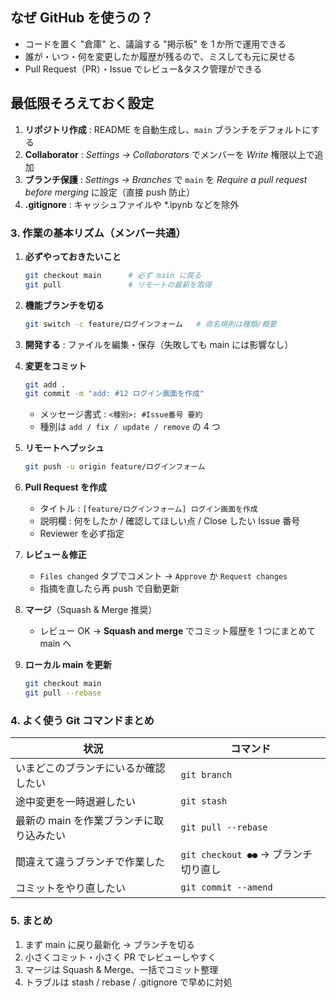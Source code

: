 
##  なぜ GitHub を使うの？

* コードを置く "倉庫" と、議論する "掲示板" を 1 か所で運用できる
* 誰が・いつ・何を変更したか履歴が残るので、ミスしても元に戻せる
* Pull Request（PR）・Issue でレビュー&タスク管理ができる

##  最低限そろえておく設定

1. **リポジトリ作成** : README を自動生成し、`main` ブランチをデフォルトにする
2. **Collaborator** : *Settings → Collaborators* でメンバーを *Write* 権限以上で追加
3. **ブランチ保護** : *Settings → Branches* で `main` を *Require a pull request before merging* に設定（直接 push 防止）
4. **.gitignore** : キャッシュファイルや \*.ipynb などを除外

### 3. 作業の基本リズム（メンバー共通）

1. **必ずやっておきたいこと**

   ```bash
   git checkout main      # 必ず main に戻る
   git pull               # リモートの最新を取得
   ```
2. **機能ブランチを切る**

   ```bash
   git switch -c feature/ログインフォーム   # 命名規則は種類/概要
   ```
3. **開発する** : ファイルを編集・保存（失敗しても main には影響なし）
4. **変更をコミット**

   ```bash
   git add .
   git commit -m "add: #12 ログイン画面を作成"
   ```

   * メッセージ書式 : `<種別>: #Issue番号 要約`
   * 種別は `add / fix / update / remove` の 4 つ
5. **リモートへプッシュ**

   ```bash
   git push -u origin feature/ログインフォーム
   ```
6. **Pull Request を作成**

   * タイトル : `[feature/ログインフォーム] ログイン画面を作成`
   * 説明欄 : 何をしたか / 確認してほしい点 / Close したい Issue 番号
   * Reviewer を必ず指定
7. **レビュー＆修正**

   * `Files changed` タブでコメント → `Approve` か `Request changes`
   * 指摘を直したら再 push で自動更新
8. **マージ**（Squash & Merge 推奨）

   * レビュー OK → **Squash and merge** でコミット履歴を 1 つにまとめて main へ
9. **ローカル main を更新**

   ```bash
   git checkout main
   git pull --rebase
   ```

### 4. よく使う Git コマンドまとめ
| 状況                      | コマンド                                         |
| ----------------------- | -------------------------------------------- |
| いまどこのブランチにいるか確認したい      | `git branch`                                 |
| 途中変更を一時退避したい            | `git stash`                                  |
| 最新の main を作業ブランチに取り込みたい | `git pull --rebase`              |
| 間違えて違うブランチで作業した         | `git checkout ●●` → ブランチ切り直し |
| コミットをやり直したい             | `git commit --amend`                         |


### 5. まとめ

1. まず main に戻り最新化 → ブランチを切る
2. 小さくコミット・小さく PR でレビューしやすく
3. マージは Squash & Merge、一括でコミット整理
4. トラブルは stash / rebase / .gitignore で早めに対処

